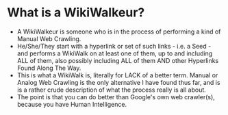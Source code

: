 What is a WikiWalkeur?
======================

* A WikiWalkeur is someone who is in the process of performing a kind of Manual Web Crawling.
* He/She/They start with a hyperlink or set of such links - i.e. a Seed - and performs a WikiWalk on at least one of them, up to and including ALL of them, also possibly including ALL of them AND other Hyperlinks Found Along The Way.
* This is what a WikiWalk is, literally for LACK of a better term. Manual or Analog Web Crawling is the only alternative I have found thus far, and is is a rather crude description of what the process really is all about.
* The point is that you can do better than Google's own web crawler(s), because you have Human Intelligence.
